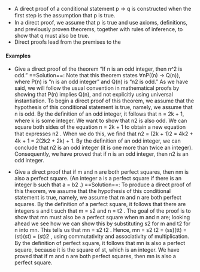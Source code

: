 - A direct proof of a conditional statement p → q is constructed when the ﬁrst step is the assumption that p is true.
- In a direct proof, we assume that p is true and use axioms, deﬁnitions, and previously proven theorems, together with rules of inference, to show that q must also be true.
- Direct proofs lead from the premises to the

#### Examples
- Give a direct proof of the theorem “If n is an odd integer, then n^2 is odd.”
==Solution==: Note that this theorem states ∀nP((n) → Q(n)), where P(n) is “n is an odd integer” and
Q(n) is “n2 is odd.” As we have said, we will follow the usual convention in mathematical proofs
by showing that P(n) implies Q(n), and not explicitly using universal instantiation. To begin a
direct proof of this theorem, we assume that the hypothesis of this conditional statement is true,
namely, we assume that n is odd. By the deﬁnition of an odd integer, it follows that n = 2k + 1,
where k is some integer. We want to show that n2 is also odd. We can square both sides of the
equation n = 2k + 1 to obtain a new equation that expresses n2 . When we do this, we ﬁnd that n2 = (2k + 1)2 = 4k2 + 4k + 1 = 2(2k2 + 2k) + 1. By the deﬁnition of an odd integer, we can conclude that n2 is an odd integer (it is one more than twice an integer). Consequently, we have proved that if n is an odd integer, then n2 is an odd integer.


- Give a direct proof that if m and n are both perfect squares, then nm is also a perfect square. (An integer a is a perfect square if there is an integer b such that a = b2 .)
==Solution==: To produce a direct proof of this theorem, we assume that the hypothesis of this conditional statement is true, namely, we assume that m and n are both perfect squares. By the deﬁnition of a perfect square, it follows that there are integers s and t such that m = s2 and n = t2 . The goal of the proof is to show that mn must also be a perfect square when m and n are; looking ahead we see how we can show this by substituting s2 for m and t2 for n into mn. This tells us that mn = s2 t2 . Hence, mn = s2 t2 = (ss)(tt) = (st)(st) = (st)2 , using commutativity and associativity of multiplication. By the deﬁnition of perfect square, it follows that mn is also a perfect square, because it is the square of st, which is an integer. We have proved that if m and n are both perfect squares, then mn is also a perfect square.